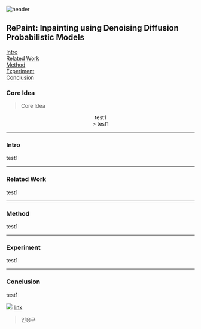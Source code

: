 ![header](https://capsule-render.vercel.app/api?type=waving&color=auto&height=80&section=header&text=Welcome%20Paper%20Review&fontSize=50)


## RePaint: Inpainting using Denoising Diffusion Probabilistic Models

[Intro](#intro)</br>
[Related Work](#related-work)</br>
[Method](#method)</br>
[Experiment](#experiment)</br>
[Conclusion](#conclusion)</br>

### <strong>Core Idea</strong>
> Core Idea
<div align=center>
test1</br>
> test1
</div>

***

### <strong>Intro</strong>
<p>
test1</br>
</p>

***

### <strong>Related Work</strong>
<p>
test1</br>
</p>

***

### <strong>Method</strong>
<p>
test1</br>
</p>

***

### <strong>Experiment</strong>
<p>
test1</br>
</p>

***

### <strong>Conclusion</strong>
<p>
test1</br>
</p>


![](img_path)
<a href="">link</a>


> 인용구
